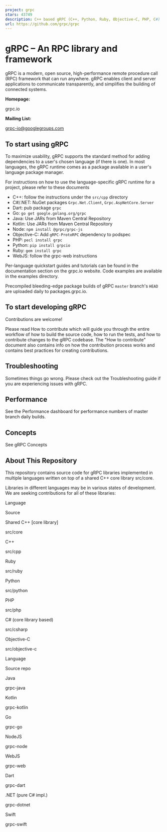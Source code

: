 ```yaml
---
project: grpc
stars: 43749
description: C++ based gRPC (C++, Python, Ruby, Objective-C, PHP, C#)
url: https://github.com/grpc/grpc
---
```


gRPC – An RPC library and framework
===================================

gRPC is a modern, open source, high-performance remote procedure call (RPC) framework that can run anywhere. gRPC enables client and server applications to communicate transparently, and simplifies the building of connected systems.

**Homepage:**

grpc.io

**Mailing List:**

grpc-io@googlegroups.com

To start using gRPC
-------------------

To maximize usability, gRPC supports the standard method for adding dependencies to a user's chosen language (if there is one). In most languages, the gRPC runtime comes as a package available in a user's language package manager.

For instructions on how to use the language-specific gRPC runtime for a project, please refer to these documents

-   C++: follow the instructions under the `src/cpp` directory
-   C#/.NET: NuGet packages `Grpc.Net.Client`, `Grpc.AspNetCore.Server`
-   Dart: pub package `grpc`
-   Go: `go get google.golang.org/grpc`
-   Java: Use JARs from Maven Central Repository
-   Kotlin: Use JARs from Maven Central Repository
-   Node: `npm install @grpc/grpc-js`
-   Objective-C: Add `gRPC-ProtoRPC` dependency to podspec
-   PHP: `pecl install grpc`
-   Python: `pip install grpcio`
-   Ruby: `gem install grpc`
-   WebJS: follow the grpc-web instructions

Per-language quickstart guides and tutorials can be found in the documentation section on the grpc.io website. Code examples are available in the examples directory.

Precompiled bleeding-edge package builds of gRPC `master` branch's `HEAD` are uploaded daily to packages.grpc.io.

To start developing gRPC
------------------------

Contributions are welcome!

Please read How to contribute which will guide you through the entire workflow of how to build the source code, how to run the tests, and how to contribute changes to the gRPC codebase. The "How to contribute" document also contains info on how the contribution process works and contains best practices for creating contributions.

Troubleshooting
---------------

Sometimes things go wrong. Please check out the Troubleshooting guide if you are experiencing issues with gRPC.

Performance
-----------

See the Performance dashboard for performance numbers of master branch daily builds.

Concepts
--------

See gRPC Concepts

About This Repository
---------------------

This repository contains source code for gRPC libraries implemented in multiple languages written on top of a shared C++ core library src/core.

Libraries in different languages may be in various states of development. We are seeking contributions for all of these libraries:

Language

Source

Shared C++ \[core library\]

src/core

C++

src/cpp

Ruby

src/ruby

Python

src/python

PHP

src/php

C# (core library based)

src/csharp

Objective-C

src/objective-c

Language

Source repo

Java

grpc-java

Kotlin

grpc-kotlin

Go

grpc-go

NodeJS

grpc-node

WebJS

grpc-web

Dart

grpc-dart

.NET (pure C# impl.)

grpc-dotnet

Swift

grpc-swift
